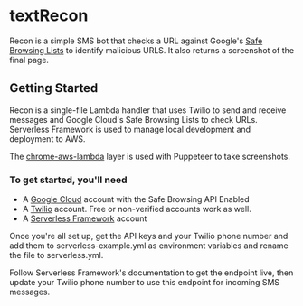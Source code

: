 # textRecon

Recon is a simple SMS bot that checks a URL against Google's [Safe Browsing Lists](https://developers.google.com/safe-browsing/v4/lists) to identify malicious URLS. It also returns a screenshot of the final page.

## Getting Started

Recon is a single-file Lambda handler that uses Twilio to send and receive messages and Google Cloud's Safe Browsing Lists to check URLs. Serverless Framework is used to manage local development and deployment to AWS.

The [chrome-aws-lambda](https://www.npmjs.com/package/chrome-aws-lambda) layer is used with Puppeteer to take screenshots.

### To get started, you'll need

- A [Google Cloud](http://cloud.google.com/) account with the Safe Browsing API Enabled
- A [Twilio](https://twilio.com/) account. Free or non-verified accounts work as well.
- A [Serverless Framework](https://www.serverless.com/) account

Once you're all set up, get the API keys and your Twilio phone number and add them to serverless-example.yml as environment variables and rename the file to serverless.yml.

Follow Serverless Framework's documentation to get the endpoint live, then update your Twilio phone number to use this endpoint for incoming SMS messages.

